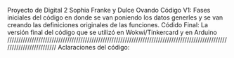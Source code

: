 Proyecto de Digital 2 
Sophia Franke y Dulce Ovando
Código V1:
  Fases iniciales del código en donde se van poniendo los datos generles y se van creando las definiciones originales de las funciones.
Códido Final:
  La versión final del código que se utilizó en Wokwi/Tinkercard y en Arduino
/////////////////////////////////////////////////////////////////////////////////////////////////////////////////////////
Aclaraciones del código:
